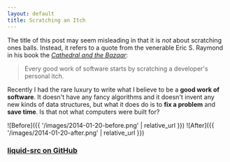 ```yaml
---
layout: default
title: Scratching an Itch
---
```


The title of this post may seem misleading in that it is *not* about
scratching ones balls. Instead, it refers to a quote from the
venerable Eric S. Raymond in his book the
*[Cathedral and the Bazaar](http://www.catb.org/~esr/writings/homesteading/cathedral-bazaar/)*:

> Every good work of software starts by scratching a developer's
> personal itch.

Recently I had the rare luxury to write what I believe to be a **good
work of software**. It doesn't have any fancy algorithms and it
doesn't invent any new kinds of data structures, but what it does do
is to **fix a problem** and **save time**. Is that not what computers
were built for?

![Before]({{ '/images/2014-01-20-before.png' | relative_url }})
![After]({{ '/images/2014-01-20-after.png' | relative_url }})

### [liquid-src on GitHub](https://github.com/ChrisCummins/liquid-src)
